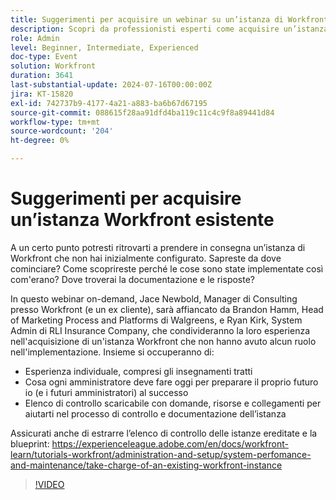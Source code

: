 ```yaml
---
title: Suggerimenti per acquisire un webinar su un’istanza di Workfront esistente
description: Scopri da professionisti esperti come acquisire un’istanza Workfront. Ottieni informazioni approfondite su auditing, documentazione e configurazione per il successo futuro con la nostra checklist scaricabile nel nostro webinar on-demand.
role: Admin
level: Beginner, Intermediate, Experienced
doc-type: Event
solution: Workfront
duration: 3641
last-substantial-update: 2024-07-16T00:00:00Z
jira: KT-15820
exl-id: 742737b9-4177-4a21-a883-ba6b67d67195
source-git-commit: 088615f28aa91dfd4ba119c11c4c9f8a89441d84
workflow-type: tm+mt
source-wordcount: '204'
ht-degree: 0%

---
```


# Suggerimenti per acquisire un’istanza Workfront esistente

A un certo punto potresti ritrovarti a prendere in consegna un’istanza di Workfront che non hai inizialmente configurato. Sapreste da dove cominciare? Come scoprireste perché le cose sono state implementate così com&#39;erano? Dove troverai la documentazione e le risposte?

In questo webinar on-demand, Jace Newbold, Manager di Consulting presso Workfront (e un ex cliente), sarà affiancato da Brandon Hamm, Head of Marketing Process and Platforms di Walgreens, e Ryan Kirk, System Admin di RLI Insurance Company, che condivideranno la loro esperienza nell&#39;acquisizione di un&#39;istanza Workfront che non hanno avuto alcun ruolo nell&#39;implementazione. Insieme si occuperanno di:

* Esperienza individuale, compresi gli insegnamenti tratti
* Cosa ogni amministratore deve fare oggi per preparare il proprio futuro io (e i futuri amministratori) al successo
* Elenco di controllo scaricabile con domande, risorse e collegamenti per aiutarti nel processo di controllo e documentazione dell’istanza

Assicurati anche di estrarre l’elenco di controllo delle istanze ereditate e la blueprint: https://experienceleague.adobe.com/en/docs/workfront-learn/tutorials-workfront/administration-and-setup/system-perfomance-and-maintenance/take-charge-of-an-existing-workfront-instance

>[!VIDEO](https://video.tv.adobe.com/v/3431014/?learn=on)
